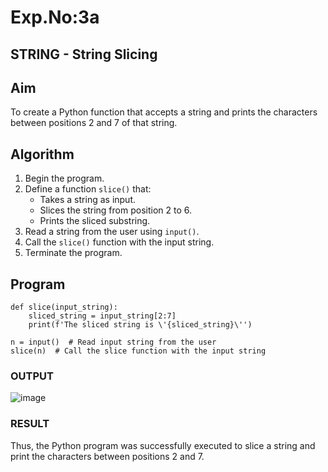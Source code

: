 # Exp.No:3a
## STRING - String Slicing

## Aim
To create a Python function that accepts a string and prints the characters between positions 2 and 7 of that string.

## Algorithm
1. Begin the program.
2. Define a function `slice()` that:
   - Takes a string as input.
   - Slices the string from position 2 to 6.
   - Prints the sliced substring.
3. Read a string from the user using `input()`.
4. Call the `slice()` function with the input string.
5. Terminate the program.

## Program
```
def slice(input_string):
    sliced_string = input_string[2:7]
    print(f'The sliced string is \'{sliced_string}\'')

n = input()  # Read input string from the user
slice(n)  # Call the slice function with the input string
```

### OUTPUT
![image](https://github.com/user-attachments/assets/6f992215-9467-4d7a-b948-6f84fccc8050)

### RESULT
Thus, the Python program was successfully executed to slice a string and print the characters between positions 2 and 7.
